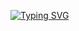 <a href="https://git.io/typing-svg"><img src="https://readme-typing-svg.herokuapp.com?font=Fira+Code&pause=1000&color=682EF7&vCenter=true&random=false&width=520&separator=%3C&lines=Hello+my+fellow+developer%3CJessica+here+;)" alt="Typing SVG" /></a>
<!---
jessicaborsetto/jessicaborsetto is a ✨ special ✨ repository because its `README.md` (this file) appears on your GitHub profile.
You can click the Preview link to take a look at your changes.
--->
